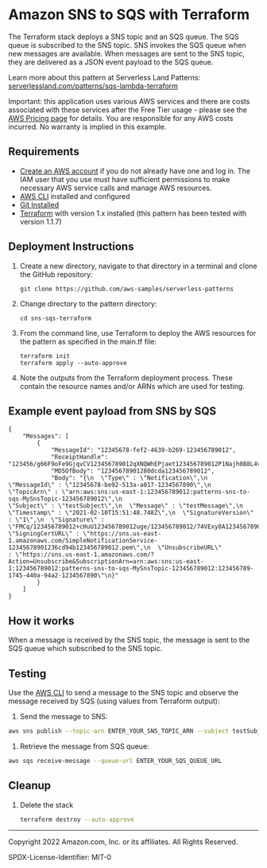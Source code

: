 # Amazon SNS to SQS with Terraform

The Terraform stack deploys a SNS topic and an SQS queue. The SQS queue is subscribed to the SNS topic. SNS invokes the SQS queue when new messages are available. When messages are sent to the SNS topic, they are delivered as a JSON event payload to the SQS queue.

Learn more about this pattern at Serverless Land Patterns: [serverlessland.com/patterns/sqs-lambda-terraform](https://serverlessland.com/patterns/sns-sqs-terraform)

Important: this application uses various AWS services and there are costs associated with these services after the Free Tier usage - please see the [AWS Pricing page](https://aws.amazon.com/pricing/) for details. You are responsible for any AWS costs incurred. No warranty is implied in this example.

## Requirements

* [Create an AWS account](https://portal.aws.amazon.com/gp/aws/developer/registration/index.html) if you do not already have one and log in. The IAM user that you use must have sufficient permissions to make necessary AWS service calls and manage AWS resources.
* [AWS CLI](https://docs.aws.amazon.com/cli/latest/userguide/install-cliv2.html) installed and configured
* [Git Installed](https://git-scm.com/book/en/v2/Getting-Started-Installing-Git)
* [Terraform](https://learn.hashicorp.com/tutorials/terraform/install-cli) with version 1.x installed (this pattern has been tested with version 1.1.7)

## Deployment Instructions

1. Create a new directory, navigate to that directory in a terminal and clone the GitHub repository:
    ```
    git clone https://github.com/aws-samples/serverless-patterns
    ```
1. Change directory to the pattern directory:
    ```
    cd sns-sqs-terraform
    ```
2. From the command line, use Terraform to deploy the AWS resources for the pattern as specified in the main.tf file:
    ```
    terraform init
    terraform apply --auto-approve
    ```

3. Note the outputs from the Terraform deployment process. These contain the resource names and/or ARNs which are used for testing.

## Example event payload from SNS by SQS

```
{
    "Messages": [
        {
            "MessageId": "12345678-fef2-4639-b269-123456789012",
            "ReceiptHandle": "123456/g66F9oFe9GjqvCV123456789012qXNQWhEPjaet123456789012P1Najh0B8L4v123456789012tMhDCW8+4HemB123456789012PzU2ZccaD+TRQA6eo123456789012FEz123456789012AeJt4q123456789012xVHh7nEtwEW6/123456789012a9uXzmVl123456789012YRr/slwbLOz3H41234567890129Okiu2rM12345678901231H/5wS123456789012SJsc6juhL5RLLtlJg7GyZcfekyHR7MpVOR123456789012pqh7pJNTa1nFZwfZS2Z123456789012Y0K5d+0xyglCvxfpmg+RzH0ZKIhxN123456789012Nn9PRiTl",
            "MD5OfBody": "12345678901280dcda123456789012",
            "Body": "{\n  \"Type\" : \"Notification\",\n  \"MessageId\" : \"12345678-be92-513a-a017-1234567890\",\n  \"TopicArn\" : \"arn:aws:sns:us-east-1:123456789012:patterns-sns-to-sqs-MySnsTopic-123456789012\",\n
\"Subject\" : \"testSubject\",\n  \"Message\" : \"testMessage\",\n  \"Timestamp\" : \"2021-02-10T15:51:48.748Z\",\n  \"SignatureVersion\" : \"1\",\n  \"Signature\" : \"FMCq/123456789012+cHuU123456789012uge/123456789012/74VExy8A1234567890120LfxjMZvR123456789012pxk6YasI123456789012S7N/CM+qhHOs94lVfdu8zjauMMvRBfBL22qsU14iPB8DTHTuK766DT2IAh+eNTY123456789012u2c8D4gdzl123456789012rpqyf3j123456789012L+BIYpANf123456789012TjxeXNS+Mxh123456789012sq4cAjIqB7CA123456789012j+YpeK123456789012CMulNP282ME123456789012GjIUG6K65MKpA==\",\n  \"SigningCertURL\" : \"https://sns.us-east-1.amazonaws.com/SimpleNotificationService-12345678901236cd94b123456789012.pem\",\n  \"UnsubscribeURL\"
: \"https://sns.us-east-1.amazonaws.com/?Action=Unsubscribe&SubscriptionArn=arn:aws:sns:us-east-1:123456789012:patterns-sns-to-sqs-MySnsTopic-123456789012:123456789-1745-440a-94a2-1234567890\"\n}"
        }
    ]
}

```

## How it works

When a message is received by the SNS topic, the message is sent to the SQS queue which subscribed to the SNS topic.

## Testing

Use the [AWS CLI](https://aws.amazon.com/cli/) to send a message to the SNS topic and observe the message received by SQS (using values from Terraform output):

1. Send the message to SNS:
```bash
aws sns publish --topic-arn ENTER_YOUR_SNS_TOPIC_ARN --subject testSubject --message testMessage
```
1. Retrieve the message from SQS queue:
```bash
aws sqs receive-message --queue-url ENTER_YOUR_SQS_QUEUE_URL
```


## Cleanup

1. Delete the stack
    ```bash
    terraform destroy --auto-approve
    ```
----
Copyright 2022 Amazon.com, Inc. or its affiliates. All Rights Reserved.

SPDX-License-Identifier: MIT-0
